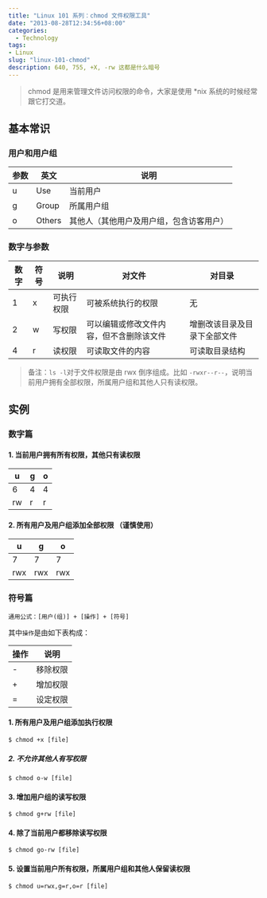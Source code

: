 ```yaml
---
title: "Linux 101 系列：chmod 文件权限工具"
date: "2013-08-28T12:34:56+08:00"
categories:
  - Technology
tags:
- Linux
slug: "linux-101-chmod"
description: 640, 755, +X, -rw 这都是什么暗号
---
```


> chmod 是用来管理文件访问权限的命令，大家是使用 *nix 系统的时候经常跟它打交道。

## 基本常识

### 用户和用户组

参数|英文|说明
--|--|--
u|Use|当前用户
g|Group|所属用户组
o|Others|其他人（其他用户及用户组，包含访客用户）

### 数字与参数

数字|符号|说明|对文件|对目录
--|--|--|--|--
1|x|可执行权限|可被系统执行的权限| 无
2|w|写权限|可以编辑或修改文件内容，但不含删除该文件|增删改该目录及目录下全部文件
4|r|读权限|可读取文件的内容|可读取目录结构

> 备注：`ls -l`对于文件权限是由 rwx 倒序组成。比如 `-rwxr--r--`，说明当前用户拥有全部权限，所属用户组和其他人只有读权限。

## 实例

### 数字篇

#### 1. 当前用户拥有所有权限，其他只有读权限
u|g|o
-|-|-
6|4|4
rw|r|r

#### 2. 所有用户及用户组添加全部权限 （**谨慎使用**）

u|g|o
-|-|-
7|7|7
rwx|rwx|rwx


### 符号篇

```
通用公式：[用户(组)] + [操作] + [符号]
```

其中`操作`是由如下表构成：

操作|说明
--|--
-|移除权限
+|增加权限
=|设定权限

#### 1. 所有用户及用户组添加执行权限

```
$ chmod +x [file]
```

##### 2. 不允许其他人有写权限

```
$ chmod o-w [file]
```

#### 3. 增加用户组的读写权限

```
$ chmod g+rw [file]
```

#### 4. 除了当前用户都移除读写权限

```
$ chmod go-rw [file]
```

#### 5. 设置当前用户所有权限，所属用户组和其他人保留读权限

```
$ chmod u=rwx,g=r,o=r [file]
